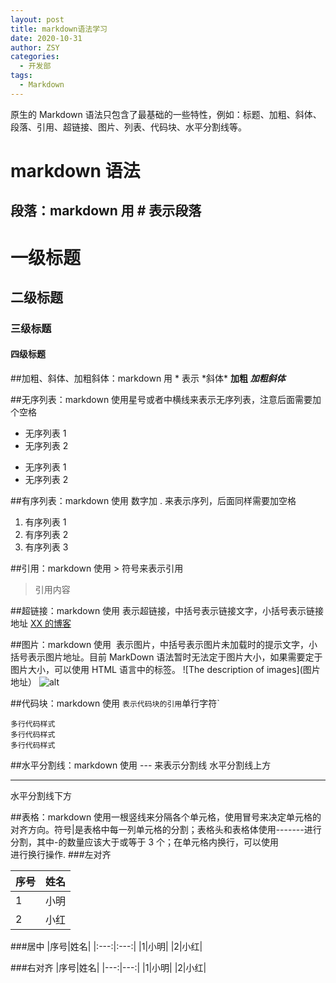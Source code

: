 ```yaml
---
layout: post
title: markdown语法学习
date: 2020-10-31
author: ZSY
categories:
  - 开发部
tags: 
  - Markdown
---
```


原生的 Markdown 语法只包含了最基础的一些特性，例如：标题、加粗、斜体、段落、引用、超链接、图片、列表、代码块、水平分割线等。

# markdown 语法

## 段落：markdown 用 # 表示段落

# 一级标题

## 二级标题

### 三级标题

#### 四级标题

##加粗、斜体、加粗斜体：markdown 用 * 表示
*斜体\*
**加粗**
**_加粗斜体_**

##无序列表：markdown 使用星号或者中横线来表示无序列表，注意后面需要加个空格

- 无序列表 1
- 无序列表 2

* 无序列表 1
* 无序列表 2

##有序列表：markdown 使用 数字加 . 来表示序列，后面同样需要加空格

1.  有序列表 1
2.  有序列表 2
3.  有序列表 3

##引用：markdown 使用 > 符号来表示引用

> 引用内容

##超链接：markdown 使用 []() 表示超链接，中括号表示链接文字，小括号表示链接地址
[XX 的博客](http://www.XX.me)

##图片：markdown 使用 ![]() 表示图片，中括号表示图片未加载时的提示文字，小括号表示图片地址。目前 MarkDown 语法暂时无法定于图片大小，如果需要定于图片大小，可以使用 HTML 语言中的<img>标签。
![The description of images](图片地址）
<img scr="" width="" height="" alt="alt"/>

##代码块：markdown 使用 `表示代码块的引用`单行字符`

```
多行代码样式
多行代码样式
多行代码样式
```

##水平分割线：markdown 使用 --- 来表示分割线
水平分割线上方

---

水平分割线下方

##表格：markdown 使用一根竖线来分隔各个单元格，使用冒号来决定单元格的对齐方向。符号|是表格中每一列单元格的分割；表格头和表格体使用-------进行分割，其中-的数量应该大于或等于 3 个；在单元格内换行，可以使用<br/>进行换行操作. ###左对齐

| 序号 | 姓名 |
| :--- | :--- |
| 1    | 小明 |
| 2    | 小红 |

###居中
|序号|姓名|
|:---:|:---:|
|1|小明|
|2|小红|

###右对齐
|序号|姓名|
|---:|---:|
|1|小明|
|2|小红|
